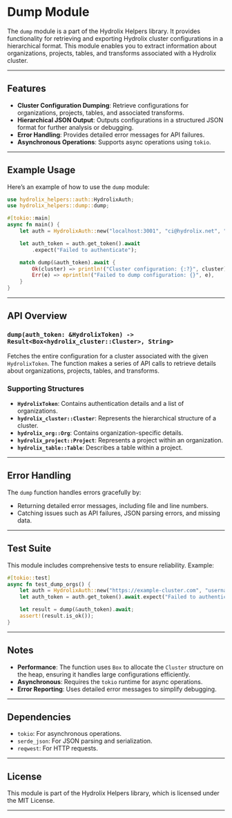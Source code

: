 # Dump Module

The `dump` module is a part of the Hydrolix Helpers library. It provides functionality for retrieving and exporting Hydrolix cluster configurations in a hierarchical format. This module enables you to extract information about organizations, projects, tables, and transforms associated with a Hydrolix cluster.

---

## Features

- **Cluster Configuration Dumping**: Retrieve configurations for organizations, projects, tables, and associated transforms.
- **Hierarchical JSON Output**: Outputs configurations in a structured JSON format for further analysis or debugging.
- **Error Handling**: Provides detailed error messages for API failures.
- **Asynchronous Operations**: Supports async operations using `tokio`.

---

## Example Usage

Here’s an example of how to use the `dump` module:

```rust
use hydrolix_helpers::auth::HydrolixAuth;
use hydrolix_helpers::dump::dump;

#[tokio::main]
async fn main() {
    let auth = HydrolixAuth::new("localhost:3001", "ci@hydrolix.net", "test").await;

    let auth_token = auth.get_token().await
        .expect("Failed to authenticate");

    match dump(&auth_token).await {
        Ok(cluster) => println!("Cluster configuration: {:?}", cluster),
        Err(e) => eprintln!("Failed to dump configuration: {}", e),
    }
}
```

---

## API Overview

### `dump(auth_token: &HydrolixToken) -> Result<Box<hydrolix_cluster::Cluster>, String>`
Fetches the entire configuration for a cluster associated with the given `HydrolixToken`. The function makes a series of API calls to retrieve details about organizations, projects, tables, and transforms.

### Supporting Structures
- **`HydrolixToken`**: Contains authentication details and a list of organizations.
- **`hydrolix_cluster::Cluster`**: Represents the hierarchical structure of a cluster.
- **`hydrolix_org::Org`**: Contains organization-specific details.
- **`hydrolix_project::Project`**: Represents a project within an organization.
- **`hydrolix_table::Table`**: Describes a table within a project.

---

## Error Handling

The `dump` function handles errors gracefully by:
- Returning detailed error messages, including file and line numbers.
- Catching issues such as API failures, JSON parsing errors, and missing data.

---

## Test Suite

This module includes comprehensive tests to ensure reliability. Example:

```rust
#[tokio::test]
async fn test_dump_orgs() {
    let auth = HydrolixAuth::new("https://example-cluster.com", "username", "password");
    let auth_token = auth.get_token().await.expect("Failed to authenticate");

    let result = dump(&auth_token).await;
    assert!(result.is_ok());
}
```

---

## Notes

- **Performance**: The function uses `Box` to allocate the `Cluster` structure on the heap, ensuring it handles large configurations efficiently.
- **Asynchronous**: Requires the `tokio` runtime for async operations.
- **Error Reporting**: Uses detailed error messages to simplify debugging.

---

## Dependencies

- `tokio`: For asynchronous operations.
- `serde_json`: For JSON parsing and serialization.
- `reqwest`: For HTTP requests.

---

## License

This module is part of the Hydrolix Helpers library, which is licensed under the MIT License.

---
